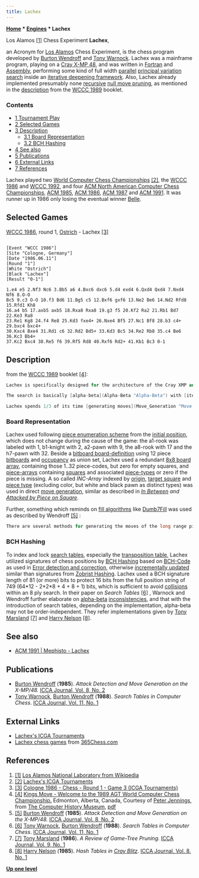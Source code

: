 ```yaml
---
title: Lachex
---
```

**[Home](Home "Home") \* [Engines](Engines "Engines") \* Lachex**



 [](http://en.wikipedia.org/wiki/Los_Alamos_National_Laboratory) Los Alamos <a id="cite-note-1" href="#cite-ref-1">[1]</a> Chess Experiment 
**Lachex**,   

an Acronym for [Los Alamos](Los_Alamos_National_Laboratory "Los Alamos National Laboratory") Chess Experiment, is the chess program developed by [Burton Wendroff](Burton_Wendroff "Burton Wendroff") and [Tony Warnock](Tony_Warnock "Tony Warnock"). Lachex was a mainframe program, playing on a [Cray X-MP 48](Cray_X-MP "Cray X-MP"), and was written in [Fortran](Fortran "Fortran") and [Assembly](Assembly "Assembly"), performing some kind of full width [parallel](Parallel_Search "Parallel Search") [principal variation search](Principal_Variation_Search "Principal Variation Search") inside an [iterative deepening framework](Iterative_Deepening "Iterative Deepening"). Also, Lachex already implemented presumably none [recursive](Recursion "Recursion") [null move pruning](Null_Move_Pruning "Null Move Pruning"), as mentioned in the [description](Lachex#Description "Lachex") from the [WCCC 1989](WCCC_1989 "WCCC 1989") booklet. 



### Contents


* [1 Tournament Play](#tournament-play)
* [2 Selected Games](#selected-games)
* [3 Description](#description)
	+ [3.1 Board Representation](#board-representation)
	+ [3.2 BCH Hashing](#bch-hashing)
* [4 See also](#see-also)
* [5 Publications](#publications)
* [6 External Links](#external-links)
* [7 References](#references)






Lachex played two [World Computer Chess Championships](World_Computer_Chess_Championship "World Computer Chess Championship") <a id="cite-note-2" href="#cite-ref-2">[2]</a>, the [WCCC 1986](WCCC_1986 "WCCC 1986") and [WCCC 1992](WCCC_1992 "WCCC 1992"), and four [ACM North American Computer Chess Championships](ACM_North_American_Computer_Chess_Championship "ACM North American Computer Chess Championship"), [ACM 1985](ACM_1985 "ACM 1985"), [ACM 1986](ACM_1986 "ACM 1986"), [ACM 1987](ACM_1987 "ACM 1987") and [ACM 1991](ACM_1991 "ACM 1991"). It was runner up in 1986 only losing the eventual winner [Belle](Belle "Belle").



## Selected Games


[WCCC 1986](WCCC_1986 "WCCC 1986"), round 1, [Ostrich](Ostrich "Ostrich") - Lachex <a id="cite-note-3" href="#cite-ref-3">[3]</a>




```

[Event "WCCC 1986"]
[Site "Cologne, Germany"]
[Date "1986.06.11"]
[Round "1"]
[White "Ostrich"]
[Black "Lachex"]
[Result "0-1"]

1.e4 e5 2.Nf3 Nc6 3.Bb5 a6 4.Bxc6 dxc6 5.d4 exd4 6.Qxd4 Qxd4 7.Nxd4 Nf6 8.O-O 
Bc5 9.c3 O-O 10.f3 Bd6 11.Bg5 c5 12.Bxf6 gxf6 13.Ne2 Be6 14.Nd2 Rfd8 15.Rfd1 Kh8 
16.a4 b5 17.axb5 axb5 18.Rxa8 Rxa8 19.g3 f5 20.Kf2 Ra2 21.Rb1 Bd7 22.Ke3 Ra8 
23.Re1 Kg8 24.f4 Re8 25.Kd3 fxe4+ 26.Nxe4 Bf5 27.Nc1 Bf8 28.b3 c4+ 29.bxc4 bxc4+ 
30.Kxc4 Bxe4 31.Rd1 c6 32.Rd2 Bd5+ 33.Kd3 Bc5 34.Re2 Rb8 35.c4 Be6 36.Kc3 Bb4+ 
37.Kc2 Bxc4 38.Re5 f6 39.Rf5 Rd8 40.Rxf6 Rd2+ 41.Kb1 Bc3 0-1 

```





## Description


from the [WCCC 1989](WCCC_1989 "WCCC 1989") booklet <a id="cite-note-4" href="#cite-ref-4">[4]</a>:




```C++
Lachex is specifically designed for the architecture of the Cray XMP and YMP series of machines. The highly repetitive parts of the program are written in [assembly language](Assembly "Assembly"), the rest in [Fortran](Fortran "Fortran"). Low level parallelism is achieved by extensive use of vector functional units and [pipelining](https://en.wikipedia.org/wiki/Pipeline_%28computing%29). High level parallelism is obtained by means of multiple independent processors splitting up the search using a self-scheduling algorithm and communicating with each other through a large common [memory](Memory "Memory").

```


```C++
The search is basically [alpha-beta](Alpha-Beta "Alpha-Beta") with [iterative deepening](Iterative_Deepening "Iterative Deepening"). In the initial depth one search each [root](Root "Root") move is actually [scored](Score "Score") and the list of moves ordered accordantly. [Best moves](Best_Move "Best Move") at subsequent iterations are moved to the top of the list. [Scouting](Scout "Scout") is used at [ply](Ply "Ply") one only - the first move in the list is scored and the remaining moves are tested with [minimal window](Null_Window "Null Window"). [Forward pruning](Pruning "Pruning") is done with a positional estimator at nodes below the horizon and with the [null move algorithm](Null_Move_Pruning "Null Move Pruning") above. Moves out of [check](Check "Check") above the horizon [extend](Check_Extensions "Check Extensions") the [search depth](Depth "Depth") for that path by one, but by two if the check is [discovered](Discovered_Check "Discovered Check") or [double](Double_Check "Double Check"). [Selective searches](Quiescence_Search "Quiescence Search") below the horizon include [captures](Captures "Captures"), [promotions](Promotions "Promotions"), [castling](Castling "Castling"), and some checking moves.

```


```C++
Lachex spends 1/3 of its time [generating moves](Move_Generation "Move Generation"), 1/3 doing bookkeeping, and 1/3 [evaluating](Evaluation "Evaluation") [leaf nodes](Leaf_Node "Leaf Node"). The evaluation function is symmetric wherever possible. [Mobility](Mobility "Mobility"), [pawn structure](Pawn_Structure "Pawn Structure"), [king safety](King_Safety "King Safety"), [piece placement](Piece-Square_Tables "Piece-Square Tables") and other features make up the evaluation function. Some strategy is incorporated at the root by shifting the minimal window to bias certain types of moves. There is a [transposition table](Transposition_Table "Transposition Table") which can be a big as 32 million positions, on a 64 million word machine. 

```

### Board Representation


Lachex used following [piece enumeration scheme](Pieces#PieceCoding "Pieces") from the [initial position](Initial_Position "Initial Position"), which does not change during the cause of the game: the a1-rook was labeled with 1, b1-knight with 2, a2-pawn with 9, the a8-rook with 17 and the h7-pawn with 32. Beside a [bitboard board-definition](Bitboard_Board-Definition "Bitboard Board-Definition") using 12 piece [bitboards](Bitboards "Bitboards") and [occupancy](Occupancy "Occupancy") as union set, Lachex used a redundant [8x8 board array](8x8_Board "8x8 Board"), containing those 1..32 piece-codes, but zero for empty squares, and [piece-arrays](Piece-Lists "Piece-Lists") containing [squares](Squares "Squares") and associated [piece-types](Pieces#PieceTypeCoding "Pieces") or zero if the piece is missing. A so called *INC-Array* indexed by [origin](Origin_Square "Origin Square"), [target square](Target_Square "Target Square") and [piece type](Pieces#PieceTypeCoding "Pieces") (excluding color, but white and black pawn as distinct types) was used in direct [move generation](Move_Generation "Move Generation"), similar as described in *[In Between](Square_Attacked_By#InBetween "Square Attacked By") and [Attacked by Piece on Square](Square_Attacked_By#AttackedByPieceOnSquare "Square Attacked By")*.


Further, something which reminds on [fill algorithms](Fill_Algorithms "Fill Algorithms") like [Dumb7Fill](Dumb7Fill "Dumb7Fill") was used as described by Wendroff <a id="cite-note-5" href="#cite-ref-5">[5]</a> :




```C++
There are several methods for generating the moves of the long range pieces. The method we have had the most success with on Cray machines preceding the X-MP/48 finds the to-squares closest to the home square, and then by a complicated sequence of shifts and boolean operations simultaneously continues these moves in the appropriate directions. 

```

### BCH Hashing


To index and lock [search tables](Hash_Table#SearchTables "Hash Table"), especially the [transposition table](Transposition_Table "Transposition Table"), Lachex utilized signatures of chess positions by [BCH Hashing](BCH_Hashing "BCH Hashing") based on [BCH-Code](https://en.wikipedia.org/wiki/BCH_code) as used in [Error detection and correction](https://en.wikipedia.org/wiki/Error_detection_and_correction), otherwise [incrementally updated](Incremental_Updates "Incremental Updates") similar than signatures from [Zobrist Hashing](Zobrist_Hashing "Zobrist Hashing"). Lachex used a BCH signature length of 81 (or more) bits to protect 16 bits from the full position string of 749 (64\*12 - 2\*2\*8 + 4 + 8 + 1) bits, which is sufficient to avoid [collisions](Transposition_Table#KeyCollisions "Transposition Table") within an 8 ply search. In their paper on *Search Tables* <a id="cite-note-6" href="#cite-ref-6">[6]</a> , Warnock and Wendroff further elaborate on [alpha-beta](Alpha-Beta "Alpha-Beta") [inconsistencies](Search_Instability "Search Instability"), and that with the introduction of search tables, depending on the implementation, alpha-beta may not be order-independent. They refer implementations given by [Tony Marsland](Tony_Marsland "Tony Marsland") <a id="cite-note-7" href="#cite-ref-7">[7]</a> and [Harry Nelson](Harry_Nelson "Harry Nelson") <a id="cite-note-8" href="#cite-ref-8">[8]</a>.



## See also


* [ACM 1991 | Mephisto - Lachex](ACM_1991#KnightPromotion "ACM 1991")


## Publications


* [Burton Wendroff](Burton_Wendroff "Burton Wendroff") (**1985**). *Attack Detection and Move Generation on the X-MP/48.* [ICCA Journal, Vol. 8, No. 2](ICGA_Journal#8_2 "ICGA Journal")
* [Tony Warnock](Tony_Warnock "Tony Warnock"), [Burton Wendroff](Burton_Wendroff "Burton Wendroff") (**1988**). *Search Tables in Computer Chess*. [ICCA Journal, Vol. 11, No. 1](ICGA_Journal#11_1 "ICGA Journal")


## External Links


* [Lachex's ICGA Tournaments](https://www.game-ai-forum.org/icga-tournaments/program.php?id=227)
* [Lachex chess games](http://www.365chess.com/players/Lachex) from [365Chess.com](http://www.365chess.com/)


## References


1. <a id="cite-ref-1" href="#cite-note-1">[1]</a> [Los Alamos National Laboratory from Wikipedia](https://en.wikipedia.org/wiki/Los_Alamos_National_Laboratory)
2. <a id="cite-ref-2" href="#cite-note-2">[2]</a> [Lachex's ICGA Tournaments](https://www.game-ai-forum.org/icga-tournaments/program.php?id=227)
3. <a id="cite-ref-3" href="#cite-note-3">[3]</a> [Cologne 1986 - Chess - Round 1 - Game 3 (ICGA Tournaments)](https://www.game-ai-forum.org/icga-tournaments/round.php?tournament=62&round=1&id=3)
4. <a id="cite-ref-4" href="#cite-note-4">[4]</a> [Kings Move - Welcome to the 1989 AGT World Computer Chess Championship.](http://www.computerhistory.org/chess/full_record.php?iid=doc-434fea055cbb3) Edmonton, Alberta, Canada, Courtesy of [Peter Jennings](Peter_Jennings "Peter Jennings"), from [The Computer History Museum](The_Computer_History_Museum "The Computer History Museum"), [pdf](http://archive.computerhistory.org/projects/chess/related_materials/text/3-1%20and%203-2%20and%203-3%20and%204-3.1989_WCCC/1989%20WCCC.062302028.sm.pdf)
5. <a id="cite-ref-5" href="#cite-note-5">[5]</a> [Burton Wendroff](Burton_Wendroff "Burton Wendroff") (**1985**). *Attack Detection and Move Generation on the X-MP/48.* [ICCA Journal, Vol. 8, No. 2](ICGA_Journal#8_2 "ICGA Journal")
6. <a id="cite-ref-6" href="#cite-note-6">[6]</a> [Tony Warnock](Tony_Warnock "Tony Warnock"), [Burton Wendroff](Burton_Wendroff "Burton Wendroff") (**1988**). *Search Tables in Computer Chess*. [ICCA Journal, Vol. 11, No. 1](ICGA_Journal#11_1 "ICGA Journal")
7. <a id="cite-ref-7" href="#cite-note-7">[7]</a> [Tony Marsland](Tony_Marsland "Tony Marsland") (**1986**). *A Review of Game-Tree Pruning.* [ICCA Journal, Vol. 9, No. 1](ICGA_Journal#9_1 "ICGA Journal")
8. <a id="cite-ref-8" href="#cite-note-8">[8]</a> [Harry Nelson](Harry_Nelson "Harry Nelson") (**1985**). *Hash Tables in [Cray Blitz](Cray_Blitz "Cray Blitz")*. [ICCA Journal, Vol. 8, No. 1](ICGA_Journal#8_1 "ICGA Journal")

**[Up one level](Engines "Engines")**







 
